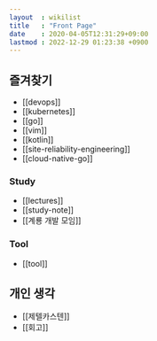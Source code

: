 ```yaml
---
layout  : wikilist
title   : "Front Page"
date    : 2020-04-05T12:31:29+09:00
lastmod : 2022-12-29 01:23:38 +0900
---
```


## 즐겨찾기
- [[devops]]
- [[kubernetes]]
- [[go]]
- [[vim]]
- [[kotlin]]
- [[site-reliability-engineering]]
- [[cloud-native-go]]

### Study
- [[lectures]]
- [[study-note]]
- [[계룡 개발 모임]]

### Tool
- [[tool]]

## 개인 생각
- [[제텔카스텐]]
- [[회고]]
